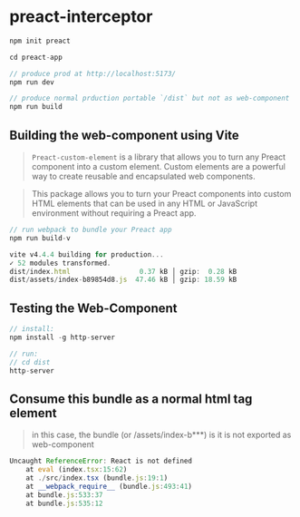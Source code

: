# preact-interceptor

```js
npm init preact

cd preact-app

// produce prod at http://localhost:5173/
npm run dev

// produce normal prduction portable `/dist` but not as web-component
npm run build
```

## Building the web-component using Vite

> `Preact-custom-element` is a library that allows you to turn any Preact component into a custom element. Custom elements are a powerful way to create reusable and encapsulated web components.

> This package allows you to turn your Preact components into custom HTML elements that can be used in any HTML or JavaScript environment without requiring a Preact app.

```js
// run webpack to bundle your Preact app
npm run build-v
```

```js
vite v4.4.4 building for production...
✓ 52 modules transformed.
dist/index.html                 0.37 kB │ gzip:  0.28 kB
dist/assets/index-b89854d8.js  47.46 kB │ gzip: 18.59 kB
```

## Testing the Web-Component

```js
// install:
npm install -g http-server

// run:
// cd dist
http-server
```

## Consume this bundle as a normal html tag element 

> in this case, the bundle (or /assets/index-b***) is it is not exported as web-component

```js
Uncaught ReferenceError: React is not defined
    at eval (index.tsx:15:62)
    at ./src/index.tsx (bundle.js:19:1)
    at __webpack_require__ (bundle.js:493:41)
    at bundle.js:533:37
    at bundle.js:535:12
```